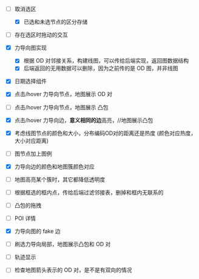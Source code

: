 - [ ] 取消选区
    - [X] 已选和未选节点的区分存储
- [ ] 存在选区时拖动的交互
- [X] 力导向图实现
    - [X] 根据 OD 对邻接关系，构建线图，可以传给后端实现，返回图数据结构
    - [X] 后端返回的无用数据可以删除，因为之前传的是 OD 图，并非线图
- [X] 日期选择组件
- [X] 点击/hover 力导向节点，地图展示 OD 对
- [ ] 点击/hover 力导向节点，地图展示 凸包
- [X] 点击/hover 力导向边，**意义相同的边**高亮，//地图展示凸包
- [X] 考虑线图节点的颜色和大小，分布编码OD对的距离还是热度 (颜色对应热度，大小对应距离)
- [ ] 图节点加上图例
- [X] 力导向边的颜色和地图簇颜色对应
- [ ] 地图高亮某个簇时，其它都降低透明度
- [ ] 根据框选的框内点，传给后端过滤邻接表，删掉和框内无联系的
- [ ] 凸包的拖拽

- [ ] POI 详情
- [X] 力导向图的 fake 边
- [ ] 刷选力导向局部，地图展示凸包和 OD 对
- [ ] 轨迹显示
- [ ] 检查地图箭头表示的 OD 对，是不是有双向的情况